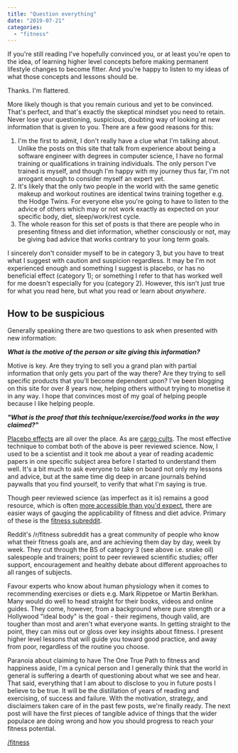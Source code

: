 ```yaml
---
title: "Question everything"
date: "2019-07-21"
categories: 
  - "fitness"
---
```


If you're still reading I've hopefully convinced you, or at least you're open to the idea, of learning higher level concepts before making permanent lifestyle changes to become fitter. And you're happy to listen to my ideas of what those concepts and lessons should be.

  

Thanks. I'm flattered.

  

More likely though is that you remain curious and yet to be convinced. That's perfect, and that's exactly the skeptical mindset you need to retain. Never lose your questioning, suspicious, doubting way of looking at new information that is given to you. There are a few good reasons for this:

  

1. I'm the first to admit, I don't really have a clue what I'm talking about. Unlike the posts on this site that talk from experience about being a software engineer with degrees in computer science, I have no formal training or qualifications in training individuals. The only person I've trained is myself, and though I'm happy with my journey thus far, I'm not arrogant enough to consider myself an expert yet.
2. It's likely that the only two people in the world with the same genetic makeup and workout routines are identical twins training together e.g. the Hodge Twins. For everyone else you're going to have to listen to the advice of others which may or not work exactly as expected on your specific body, diet, sleep/work/rest cycle.
3. The whole reason for this set of posts is that there are people who in presenting fitness and diet information, whether consciously or not, may be giving bad advice that works contrary to your long term goals.

  

I sincerely don't consider myself to be in category 3, but you have to treat what I suggest with caution and suspicion regardless. It may be I'm not experienced enough and something I suggest is placebo, or has no beneficial effect (category 1); or something I refer to that has worked well for me doesn't especially for you (category 2). However, this isn't just true for what you read here, but what you read or learn about _anywhere_.

  

## How to be suspicious

Generally speaking there are two questions to ask when presented with new information:

_**What is the motive of the person or site giving this information?**_

  

Motive is key. Are they trying to sell you a grand plan with partial information that only gets you part of the way there? Are they trying to sell specific products that you'll become dependent upon? I've been blogging on this site for over 8 years now, helping others without trying to monetise it in any way. I hope that convinces most of my goal of helping people because I like helping people.


_**"What is the proof that this technique/exercise/food works in the way claimed?"**_

  

[Placebo effects](https://en.wikipedia.org/wiki/Placebo) are all over the place. As are [cargo cults](https://en.wikipedia.org/wiki/Cargo_cult_science). The most effective technique to combat both of the above is peer reviewed science. Now, I used to be a scientist and it took me about a year of reading academic papers in one specific subject area before I started to understand them well. It's a bit much to ask everyone to take on board not only my lessons and advice, but at the same time dig deep in arcane journals behind paywalls that you find yourself, to verify that what I'm saying is true.

  

Though peer reviewed science (as imperfect as it is) remains a good resource, which is often [more accessible than you'd expect](https://scholar.google.co.uk/scholar?q=worldwide+survey+fitness+trends), there are easier ways of gauging the applicability of fitness and diet advice. Primary of these is the [fitness subreddit](https://reddit.com/r/fitness).

  

Reddit's /r/fitness subreddit has a great community of people who know what their fitness goals are, and are achieving them day by day, week by week. They cut through the BS of category 3 (see above i.e. snake oil) salespeople and trainers; point to peer reviewed scientific studies; offer support, encouragement and healthy debate about different approaches to all ranges of subjects.

  

Favour experts who know about human physiology when it comes to recommending exercises or diets e.g. Mark Rippetoe or Martin Berkhan. Many would do well to head straight for their books, videos and online guides. They come, however, from a background where pure strength or a Hollywood "ideal body" is the goal - their regimens, though valid, are tougher than most and aren't what everyone wants. In getting straight to the point, they can miss out or gloss over key insights about fitness. I present higher level lessons that will guide you toward good practice, and away from poor, regardless of the routine you choose.

  

Paranoia about claiming to have The One True Path to fitness and happiness aside, I'm a cynical person and I generally think that the world in general is suffering a dearth of questioning about what we see and hear. That said, everything that I am about to disclose to you in future posts I believe to be true. It will be the distillation of years of reading and exercising, of success and failure. With the motivation, strategy, and disclaimers taken care of in the past few posts, we're finally ready. The next post will have the first pieces of tangible advice of things that the wider populace are doing wrong and how you should progress to reach your fitness potential.

  

[/fitness](https://lifebeyondfife.com/fitness/)
